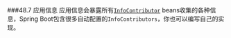 ###48.7 应用信息
应用信息会暴露所有[`InfoContributor`](https://github.com/spring-projects/spring-boot/tree/v2.0.0.M2/spring-boot-actuator/src/main/java/org/springframework/boot/actuate/info/InfoContributor.java) beans收集的各种信息，Spring Boot包含很多自动配置的`InfoContributors`，你也可以编写自己的实现。
